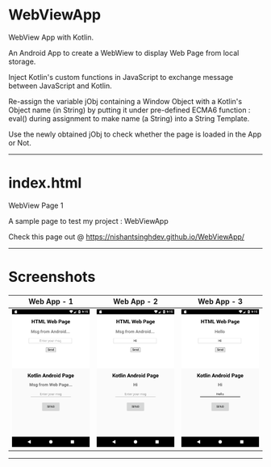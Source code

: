 # WebViewApp
WebView App with Kotlin.

An Android App to create a WebWiew to display Web Page from local storage.

Inject Kotlin's custom functions in JavaScript to exchange message between JavaScript and Kotlin.

Re-assign the variable jObj containing a Window Object with a Kotlin's Object name (in String) by putting it under pre-defined ECMA6 function : eval() during assignment to make name (a String) into a String Template.

Use the newly obtained jObj to check whether the page is loaded in the App or Not.

---

# index.html
WebView Page 1

A sample page to test my project : WebViewApp

Check this page out @ https://nishantsinghdev.github.io/WebViewApp/

---

# Screenshots
|  Web App - 1  |  Web App - 2  |  Web App - 3  |
| :-----------: | :-----------: | :-----------: |
| ![Pic-1](./screenshorts/Pic-1.png) | ![Pic-2](./screenshorts/Pic-2.png) | ![Pic-3](./screenshorts/Pic-3.png) |

---
